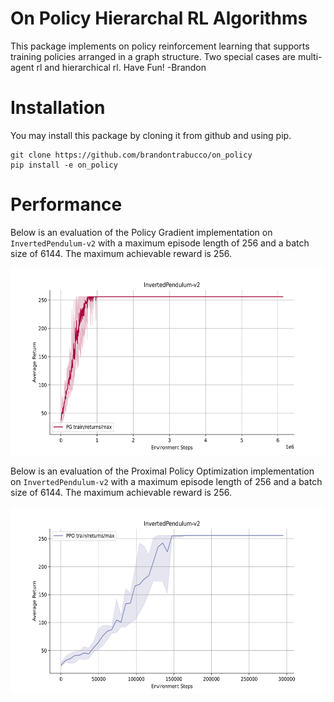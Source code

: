 # On Policy Hierarchal RL Algorithms

This package implements on policy reinforcement learning that supports training policies arranged in a graph structure. Two special cases are multi-agent rl and hierarchical rl. Have Fun! -Brandon

# Installation

You may install this package by cloning it from github and using pip.

```
git clone https://github.com/brandontrabucco/on_policy
pip install -e on_policy
```

# Performance

Below is an evaluation of the Policy Gradient implementation on `InvertedPendulum-v2` with a maximum episode length of 256 and a batch size of 6144. The maximum achievable reward is 256.

<p align="center">
    <img src="./img/inverted_pendulum_pg.svg" alt="Inverted Pendulum PG" width="600" height="300" />
</p>

Below is an evaluation of the Proximal Policy Optimization implementation on `InvertedPendulum-v2` with a maximum episode length of 256 and a batch size of 6144. The maximum achievable reward is 256.

<p align="center">
    <img src="./img/inverted_pendulum_ppo.svg" alt="Inverted Pendulum PPO" width="600" height="300" />
</p>
